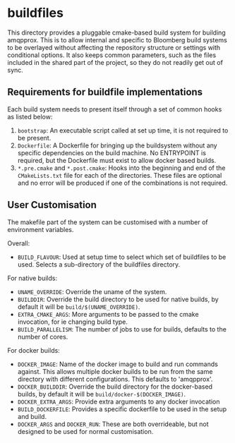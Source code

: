 # buildfiles

This directory provides a pluggable cmake-based build system for building
amqpprox. This is to allow internal and specific to Bloomberg build systems to
be overlayed without affecting the repository structure or settings with
conditional options. It also keeps common parameters, such as the files
included in the shared part of the project, so they do not readily get out of
sync.

## Requirements for buildfile implementations

Each build system needs to present itself through a set of common
hooks as listed below:

1. `bootstrap`: An executable script called at set up time, it is not required
   to be present.
2. `Dockerfile`: A Dockerfile for bringing up the buildsystem without any
   specific dependencies on the build machine. No ENTRYPOINT is required, but
   the Dockerfile must exist to allow docker based builds.
3. `*.pre.cmake` and `*.post.cmake`: Hooks into the beginning and end of the
   `CMakeLists.txt` file for each of the directories. These files are optional
   and no error will be produced if one of the combinations is not required.

## User Customisation

The makefile part of the system can be customised with a number of environment
variables.

Overall:

- `BUILD_FLAVOUR`: Used at setup time to select which set of buildfiles to be
    used. Selects a sub-directory of the buildfiles directory.

For native builds:

- `UNAME_OVERRIDE`: Override the uname of the system.
- `BUILDDIR`: Override the build directory to be used for native builds, by
    default it will be `build/$(UNAME_OVERRIDE)`.
- `EXTRA_CMAKE_ARGS`: More arguments to be passed to the cmake invocation, for
    ie changing build type.
- `BUILD_PARALLELISM`: The number of jobs to use for builds, defaults to the
    number of cores.

For docker builds:

- `DOCKER_IMAGE`: Name of the docker image to build and run commands against.
    This allows multiple docker builds to be run from the same directory with
    different configurations. This defaults to 'amqpprox'.
- `DOCKER_BUILDDIR`: Override the build directory for the docker-based
    builds, by default it will be `build/docker-$(DOCKER_IMAGE)`.
- `DOCKER_EXTRA_ARGS`: Provide extra arguments to any docker invocation
- `BUILD_DOCKERFILE`: Provides a specific dockerfile to be used in the setup
    and build.
- `DOCKER_ARGS` and `DOCKER_RUN`: These are both overrideable, but not designed
    to be used for normal customisation.
